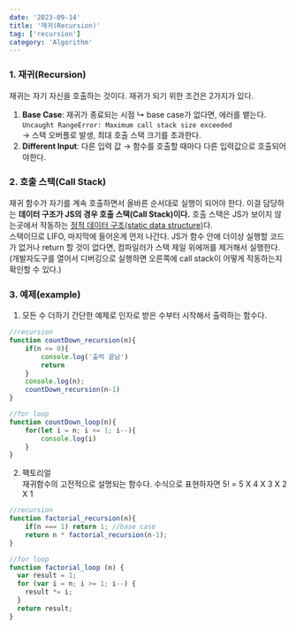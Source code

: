 ```yaml
---
date: '2023-09-14'
title: '재귀(Recursion)'
tag: ['recursion']
category: 'Algorithm'
---
```


### 1. 재귀(Recursion)

재귀는 자기 자신을 호출하는 것이다. 재귀가 되기 위한 조건은 2가지가 있다. <br/>

1. <b>Base Case</b>: 재귀가 종료되는 시점
   ↳ base case가 없다면, 에러를 뱉는다. <br/>
   `Uncaught RangeError: Maximum call stack size exceeded` <br/> → 스택 오버플로 발생, 최대 호출 스택 크기를 초과한다.
2. <b>Different Input</b>: 다른 입력 값 &rarr; 함수를 호출할 때마다 다른 입력값으로 호출되어야한다.

### 2. 호출 스택(Call Stack)

재귀 함수가 자기를 계속 호출하면서 올바른 순서대로 실행이 되어야 한다. 이걸 담당하는 <span style='font-weight: 700' class='highlight'> 데이터 구조가 JS의 경우 호출 스택(Call Stack)이다.</span> 호출 스택은 JS가 보이지 않는곳에서 작동하는 <u>정적 데이터 구조(static data structure)</u>다. <br/>스택이므로 LIFO, 마지막에 들어온게 먼저 나간다. JS가 함수 안에 더이상 실행할 코드가 없거나 return 할 것이 없다면, 컴파일러가 스택 제일 위에꺼를 제거해서 실행한다. (개발자도구를 열어서 디버깅으로 실행하면 오른쪽에 call stack이 어떻게 작동하는지 확인할 수 있다.)

### 3. 예제(example)

1. 모든 수 더하기
   간단한 예제로 인자로 받은 수부터 시작해서 출력하는 함수다.

```javaScript
//recursion
function countDown_recursion(n){
    if(n <= 0){
        console.log('출력 끝남')
        return
    }
    console.log(n);
    countDown_recursion(n-1)
}

//for loop
function countDown_loop(n){
    for(let i = n; i <= 1; i--){
        console.log(i)
    }
}
```

2. 팩토리얼 <br/>
   재귀함수의 고전적으로 설명되는 함수다. 수식으로 표현하자면 5! = 5 X 4 X 3 X 2 X 1

```javaScript
//recursion
function factorial_recursion(n){
    if(n === 1) return 1; //base case
    return n * factorial_recursion(n-1);
}

//for loop
function factorial_loop (n) {
  var result = 1;
  for (var i = n; i >= 1; i--) {
    result *= i;
  }
  return result;
}

```
